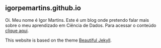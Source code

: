 ## igorpemartins.github.io

Oi. Meu nome é Igor Martins. Este é um blog onde pretendo falar mais sobre o meu aprendizado em Ciência de Dados. Para acessar o conteúdo [clique aqui](https://igorpemartins.github.io/).

This website is based on the theme [Beautiful Jekyll](https://deanattali.com/beautiful-jekyll/).
